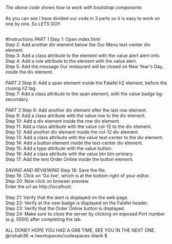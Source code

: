 *The above code shows how to work with bootstrap components*
<br>
<br>
As you can see I have divided our code in 3 parts so it is easy to work on one by one.
So LETS GO!!
<br>
<br>

#Instructions
*PART 1*
Step 1: Open index.html
<br>
Step 2: Add another div element below the Our Menu text-center div element.
<br>
Step 3: Add a class attribute to the element with the value alert alert-info.
<br>
Step 4: Add a role attribute to the element with the value alert.
<br>
Step 5: Add the message Our restaurant will be closed on New Year's Day, inside the div element.
<br>
<br>
*PART 2*
Step 6: Add a span element inside the Falafel h2 element, before the closing h2 tag.
<br>
Step 7: Add a class attribute to the span element, with the value badge bg-secondary.
<br>
<br>
*PART 3*
Step 8: Add another div element after the last row element.
<br>
Step 9: Add a class attribute with the value row to the div element.
<br>
Step 10: Add a div element inside the row div element.
<br>
Step 11: Add a class attribute with the value col-12 to the div element.
<br>
Step 12: Add another div element inside the col-12 div element.
<br>
Step 13: Add a class attribute with the value text-center to the div element.
<br>
Step 14: Add a button element inside the text-center div element.
<br>
Step 15: Add a type attribute with the value button.
<br>
Step 16: Add a class attribute with the value btn btn-primary.
<br>
Step 17: Add the text Order Online inside the button element.
<br>
<br>
*SAVING AND REVIEWING*
Step 18: Save the file.
<br>
Step 19: Click on 'Go live', which is at the bottom right of your editor.
<br>
Step 20: Now click on browser preview. 
<br>
Enter the url as http://localhost:<exposed port>  
<br>
Step 21: Verify that the alert is displayed on the web page.
<br>
Step 22: Verify at the new badge is displayed on the Falafel header.
<br>
Step 23: Verify that the Order Online button is displayed.
<br>
Step 24: Make sure to close the server by clicking on exposed Port number (e.g. 5500) after completing the lab.
<br>
<br>
ALL DONE!!
HOPE YOU HAD A GR8 TIME, SEE YOU IN THE NEXT ONE.
<br>
@rishab36 ➜ /workspaces/codespaces-blank $ 

